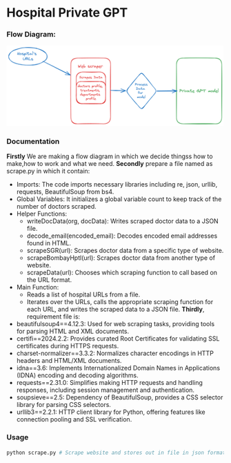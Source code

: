 # Hospital Private GPT

### Flow Diagram:
![](./Flow%20diagram.png)

### Documentation
**Firstly** We are making a flow diagram in which we decide thingss how to make,how to work and what we need.
**Secondly** prepare a file named as scrape.py in which it contain:
- Imports: The code imports necessary libraries including re, json, urllib, requests, BeautifulSoup from bs4.
- Global Variables: It initializes a global variable count to keep track of the number of doctors scraped.
- Helper Functions:
  - writeDocData(org, docData): Writes scraped doctor data to a JSON file.
  - decode_email(encoded_email): Decodes encoded email addresses found in HTML.
  - scrapeSGR(url): Scrapes doctor data from a specific type of website.
  - scrapeBombayHptl(url): Scrapes doctor data from another type of website.
  - scrapeData(url): Chooses which scraping function to call based on the URL format.
- Main Function:
  - Reads a list of hospital URLs from a file.
  - Iterates over the URLs, calls the appropriate scraping function for each URL, and writes the scraped data to a JSON file.
**Thirdly**, requirement file is:
- beautifulsoup4==4.12.3: Used for web scraping tasks, providing tools for parsing HTML and XML documents.
- certifi==2024.2.2: Provides curated Root Certificates for validating SSL certificates during HTTPS requests.
- charset-normalizer==3.3.2: Normalizes character encodings in HTTP headers and HTML/XML documents.
- idna==3.6: Implements Internationalized Domain Names in Applications (IDNA) encoding and decoding algorithms.
- requests==2.31.0: Simplifies making HTTP requests and handling responses, including session management and authentication.
- soupsieve==2.5: Dependency of BeautifulSoup, provides a CSS selector library for parsing CSS selectors.
- urllib3==2.2.1: HTTP client library for Python, offering features like connection pooling and SSL verification.

### Usage
```py
python scrape.py # Scrape website and stores out in file in json format
```






